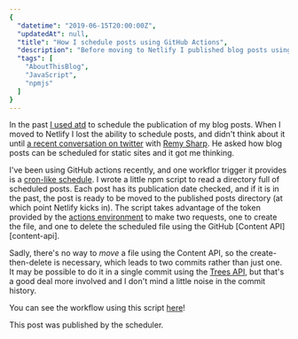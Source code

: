```yaml
---
{
  "datetime": "2019-06-15T20:00:00Z",
  "updatedAt": null,
  "title": "How I schedule posts using GitHub Actions",
  "description": "Before moving to Netlify I published blog posts using atd. I describe how I use GitHub actions to recover this behaviour.",
  "tags": [
    "AboutThisBlog",
    "JavaScript",
    "npmjs"
  ]
}
---
```

In the past [I used atd](/blog/how-i-schedule-posts-using-atd) to schedule the
publication of my blog posts. When I moved to Netlify I lost the ability to
schedule posts, and didn't think about it until
[a recent conversation on twitter][convo] with [Remy Sharp][remy]. He asked how
blog posts can be scheduled for static sites and it got me thinking.

I've been using GitHub actions recently, and one workflor trigger it provides
is a [cron-like schedule][cron-like]. I wrote a little npm script to read a
directory full of scheduled posts. Each post has its publication date checked,
and if it is in the past, the post is ready to be moved to the published posts
directory (at which point Netlify kicks in). The script takes advantage of the
token provided by the [actions environment][environment] to make two requests,
one to create the file, and one to delete the scheduled file using the GitHub
[Content API][content-api].

Sadly, there's no way to _move_ a file using the Content API, so the
create-then-delete is necessary, which leads to two commits rather than just
one. It may be possible to do it in a single commit using the
[Trees API][trees-api], but that's a good deal more involved and I don't mind
a little noise in the commit history.

You can see the workflow using this script [here][workflow]!

This post was published by the scheduler.

[convo]: https://twitter.com/qubyte/status/1139904277894369281
[remy]: https://remysharp.com/
[cron-like]: https://developer.github.com/actions/managing-workflows/creating-and-cancelling-a-workflow/#scheduling-a-workflow
[environment]: https://developer.github.com/actions/creating-github-actions/accessing-the-runtime-environment/#environment-variables
[contents-api]: https://developer.github.com/v3/repos/contents/
[trees-api]: https://developer.github.com/v3/git/trees/
[workflow]: https://github.com/qubyte/qubyte-codes/blob/master/.github/main.workflow

